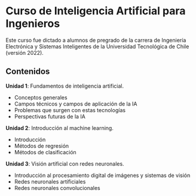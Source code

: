# Curso de Inteligencia Artificial para Ingenieros

Este curso fue dictado a alumnos de pregrado de la carrera de Ingeniería Electrónica y Sistemas Inteligentes de la Universidad Tecnológica de Chile (versión 2022).

## Contenidos
**Unidad 1**: Fundamentos de inteligencia artificial.
- Conceptos generales
- Campos técnicos y campos de aplicación de la IA
- Problemas que surgen con estas tecnologías
- Perspectivas futuras de la IA
  
**Unidad 2**: Introducción al machine learning.
- Introducción
- Métodos de regresión
- Métodos de clasificación
  
**Unidad 3**: Visión artificial con redes neuronales.
- Introducción al procesamiento digital de imágenes y sistemas de visión
- Redes neuronales artificiales
- Redes neuronales convolucionales
  

